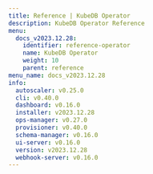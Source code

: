```yaml
---
title: Reference | KubeDB Operator
description: KubeDB Operator Reference
menu:
  docs_v2023.12.28:
    identifier: reference-operator
    name: KubeDB Operator
    weight: 10
    parent: reference
menu_name: docs_v2023.12.28
info:
  autoscaler: v0.25.0
  cli: v0.40.0
  dashboard: v0.16.0
  installer: v2023.12.28
  ops-manager: v0.27.0
  provisioner: v0.40.0
  schema-manager: v0.16.0
  ui-server: v0.16.0
  version: v2023.12.28
  webhook-server: v0.16.0
---
```



